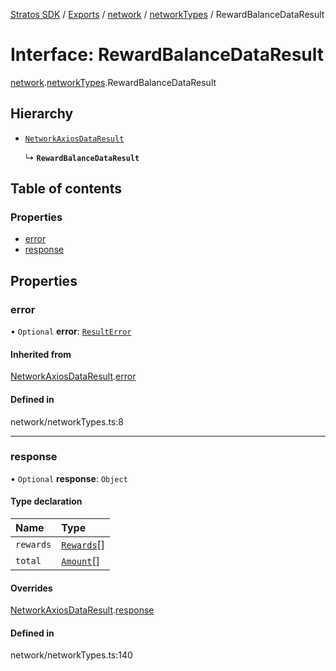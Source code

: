 [Stratos SDK](../README.md) / [Exports](../modules.md) / [network](../modules/network.md) / [networkTypes](../modules/network.networkTypes.md) / RewardBalanceDataResult

# Interface: RewardBalanceDataResult

[network](../modules/network.md).[networkTypes](../modules/network.networkTypes.md).RewardBalanceDataResult

## Hierarchy

- [`NetworkAxiosDataResult`](network.networkTypes.NetworkAxiosDataResult.md)

  ↳ **`RewardBalanceDataResult`**

## Table of contents

### Properties

- [error](network.networkTypes.RewardBalanceDataResult.md#error)
- [response](network.networkTypes.RewardBalanceDataResult.md#response)

## Properties

### error

• `Optional` **error**: [`ResultError`](network.networkTypes.ResultError.md)

#### Inherited from

[NetworkAxiosDataResult](network.networkTypes.NetworkAxiosDataResult.md).[error](network.networkTypes.NetworkAxiosDataResult.md#error)

#### Defined in

network/networkTypes.ts:8

___

### response

• `Optional` **response**: `Object`

#### Type declaration

| Name | Type |
| :------ | :------ |
| `rewards` | [`Rewards`](network.networkTypes.Rewards.md)[] |
| `total` | [`Amount`](network.networkTypes.Amount.md)[] |

#### Overrides

[NetworkAxiosDataResult](network.networkTypes.NetworkAxiosDataResult.md).[response](network.networkTypes.NetworkAxiosDataResult.md#response)

#### Defined in

network/networkTypes.ts:140
